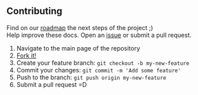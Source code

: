 ## Contributing

Find on our [roadmap](https://github.com/thompsonemerson/zoomove/issues/1) the next steps of the project ;) <br>
Help improve these docs. Open an [issue](https://github.com/thompsonemerson/zoomove/issues/new) or submit a pull request.

1. Navigate to the main page of the repository
1. [Fork it!](https://github.com/thompsonemerson/zoomove#fork-destination-box)
1. Create your feature branch: `git checkout -b my-new-feature`
1. Commit your changes: `git commit -m 'Add some feature'`
1. Push to the branch: `git push origin my-new-feature`
1. Submit a pull request =D

